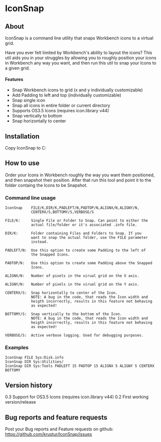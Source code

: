 # IconSnap
## About
IconSnap is a command line utility that snaps Workbench icons to a virtual
grid.

Have you ever felt limited by Workbench's ability to layout the icons? This
util aids you in your struggles by allowing you to roughly position your
icons in Workbench any way you want, and then run this util to snap your
Icons to a given grid.

#### Features
- Snap Workbench icons to grid (x and y individually customizable)
- Add Padding to left and top (individually customizable)
- Snap single icon
- Snap all icons in entire folder or current directory
- Supports OS3.5 Icons (requires icon.library v44)
- Snap vertically to bottom
- Snap horizontally to center

## Installation
Copy IconSnap to C:

## How to use
Order your Icons in Workbench roughly the way you want them positioned, and
then snapshot their position. After that run this tool and point it to the
folder containg the Icons to be Snapshot.

### Command line usage
```
IconSnap    FILE/K,DIR/K,PADLEFT/N,PADTOP/N,ALIGNX/N,ALIGNY/N,
            CENTERX/S,BOTTOMY/S,VERBOSE/S

FILE/K:     Single File or Folder to Snap. Can point to either the
            actual file/folder or it's associated .info file.

DIR/K:      Folder containing Files and Folders to Snap. If you 
            want to snap the actual folder, use the FILE parameter
            instead.

PADLEFT/N:  Use this option to create some Padding to the left of
            the Snapped Icons.

PADTOP/N:   Use this option to create some Padding above the Snapped
            Icons.

ALIGNX/N:   Number of pixels in the virual grid on the X axis.

ALIGNY/N:   Number of pixels in the virual grid on the Y axis.

CENTERX/S:  Snap horizontally to center of the Icon.
            NOTE: A bug in the code, that reads the Icon width and 
            heigth incorrectly, results in this feature not behaving
            as expected!

BOTTOMY/S:  Snap vertically to the bottom of the Icon. 
            NOTE: A bug in the code, that reads the Icon width and 
            heigth incorrectly, results in this feature not behaving
            as expected!

VERBOSE/S:  Active verbose logging. Used for debugging purposes.
```

### Examples
```
IconSnap FILE Sys:Disk.info
IconSnap DIR Sys:Utilities/
IconSnap DIR Sys:Tools PADLEFT 15 PADTOP 15 ALIGNX 5 ALIGNY 5 CENTERX BOTTOMY 
```

## Version history
0.3 Support for OS3.5 Icons (requires icon.library v44)
0.2 First working version/release

## Bug reports and feature requests
Post your Bug reports and Feature requests on github: 
https://github.com/krustur/IconSnap/issues

